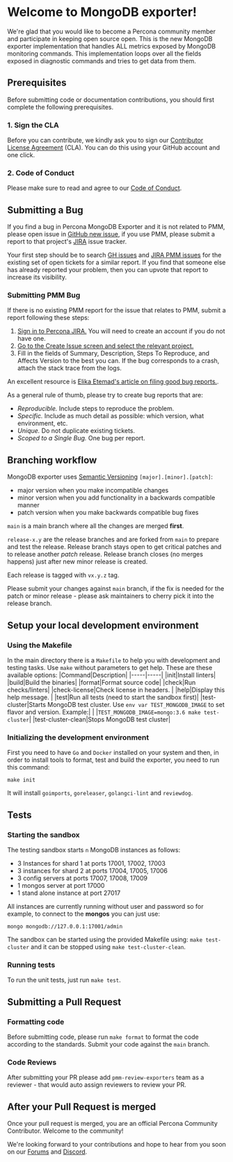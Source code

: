 # Welcome to MongoDB exporter!

We're glad that you would like to become a Percona community member and participate in keeping open source open.
This is the new MongoDB exporter implementation that handles ALL metrics exposed by MongoDB monitoring commands.
This implementation loops over all the fields exposed in diagnostic commands and tries to get data from them.

## Prerequisites

Before submitting code or documentation contributions, you should first complete the following prerequisites.

### 1. Sign the CLA

Before you can contribute, we kindly ask you to sign our [Contributor License Agreement](https://cla-assistant.percona.com/percona/mongodb_exporter) (CLA). You can do this using your GitHub account and one click.

### 2. Code of Conduct

Please make sure to read and agree to our [Code of Conduct](./CODE_OF_CONDUCT.md).

## Submitting a Bug

If you find a bug in Percona MongoDB Exporter and it is not related to PMM, please open issue in [GitHub new issue](https://github.com/percona/mongodb_exporter/issues/new/choose), if you use PMM, please submit a report to that project's [JIRA](https://jira.percona.com/projects/PMM/issues) issue tracker.

Your first step should be to search [GH issues](https://github.com/percona/mongodb_exporter/issues) and [JIRA PMM issues](https://jira.percona.com/issues/?jql=project=PMM%20AND%20component=MongoDB_Exporter) for the existing set of open tickets for a similar report. If you find that someone else has already reported your problem, then you can upvote that report to increase its visibility.


### Submitting PMM Bug

If there is no existing PMM report for the issue that relates to PMM, submit a report following these steps:

1. [Sign in to Percona JIRA.](https://jira.percona.com/login.jsp) You will need to create an account if you do not have one.
2. [Go to the Create Issue screen and select the relevant project.](https://jira.percona.com/secure/CreateIssueDetails!init.jspa?pid=11600&issuetype=1&priority=3&components=11603)
3. Fill in the fields of Summary, Description, Steps To Reproduce, and Affects Version to the best you can. If the bug corresponds to a crash, attach the stack trace from the logs.

An excellent resource is [Elika Etemad's article on filing good bug reports.](http://fantasai.inkedblade.net/style/talks/filing-good-bugs/).

As a general rule of thumb, please try to create bug reports that are:

- *Reproducible.* Include steps to reproduce the problem.
- *Specific.* Include as much detail as possible: which version, what environment, etc.
- *Unique.* Do not duplicate existing tickets.
- *Scoped to a Single Bug.* One bug per report.

## Branching workflow
MongoDB exporter uses [Semantic Versioning](https://semver.org/spec/v2.0.0.html) `[major].[minor].[patch]`:
- major version when you make incompatible changes
- minor version when you add functionality in a backwards compatible manner
- patch version when you make backwards compatible bug fixes

`main` is a main branch where all the changes are merged **first**.

`release-x.y` are the release branches and are forked from `main` to prepare and test the release. Release branch stays open to get critical patches and to release another _patch_ release. Release branch closes (no merges happens) just after new minor release is created.

Each release is tagged with `vx.y.z` tag.


Please submit your changes against `main` branch, if the fix is needed for the patch or minor release - please ask maintainers to cherry pick it into the release branch.

## Setup your local development environment

### Using the Makefile

In the main directory there is a `Makefile` to help you with development and testing tasks.
Use `make` without parameters to get help.
These are these available options:
|Command|Description|
|-----|-----|
|init|Install linters|
|build|Build the binaries|
|format|Format source code|
|check|Run checks/linters|
|check-license|Check license in headers. |
|help|Display this help message.  |
|test|Run all tests (need to start the sandbox first)|
|test-cluster|Starts MongoDB test cluster. Use `env var TEST_MONGODB_IMAGE` to set flavor and version. Example:|
| |`TEST_MONGODB_IMAGE=mongo:3.6 make test-cluster`|
|test-cluster-clean|Stops MongoDB test cluster|

### Initializing the development environment

First you need to have `Go` and `Docker` installed on your system and then, in order to install tools to format, test and build the exporter, you need to run this command:
```
make init
```
It will install `goimports`, `goreleaser`, `golangci-lint` and `reviewdog`.

## Tests

### Starting the sandbox

The testing sandbox starts `n` MongoDB instances as follows:
- 3 Instances for shard 1 at ports 17001, 17002, 17003
- 3 instances for shard 2 at ports 17004, 17005, 17006
- 3 config servers at ports 17007, 17008, 17009
- 1 mongos server at port 17000
- 1 stand alone instance at port 27017

All instances are currently running without user and password so for example, to connect to the **mongos** you can just use:
```
mongo mongodb://127.0.0.1:17001/admin
```
The sandbox can be started using the provided Makefile using: `make test-cluster` and it can be stopped using `make test-cluster-clean`.


### Running tests

To run the unit tests, just run `make test`.

## Submitting a Pull Request

### Formatting code

Before submitting code, please run `make format` to format the code according to the standards.
Submit your code against the `main` branch.

### Code Reviews

After submitting your PR please add `pmm-review-exporters` team as a reviewer - that would auto assign reviewers to review your PR.

## After your Pull Request is merged

Once your pull request is merged, you are an official Percona Community Contributor. Welcome to the community!

We're looking forward to your contributions and hope to hear from you soon on our [Forums](https://forums.percona.com) and [Discord](https://discord.gg/mQEyGPkNbR).
